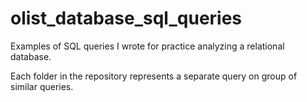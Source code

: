 # olist_database_sql_queries
Examples of SQL queries I wrote for practice analyzing a relational database.

Each folder in the repository represents a separate query on group of similar queries.
